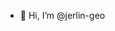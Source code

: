 - 👋 Hi, I’m @jerlin-geo


<!---
jerlin-geo/jerlin-geo is a ✨ special ✨ repository because its `README.md` (this file) appears on your GitHub profile.
You can click the Preview link to take a look at your changes.
--->
